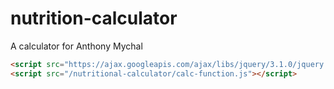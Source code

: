 # nutrition-calculator

A calculator for Anthony Mychal

```html
<script src="https://ajax.googleapis.com/ajax/libs/jquery/3.1.0/jquery.min.js"></script>
<script src="/nutritional-calculator/calc-function.js"></script>
```
